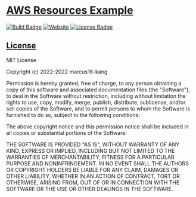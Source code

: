 # [AWS Resources Example](https://marcus16-kang.github.io/aws-resources-example/)

[![Build Badge](https://img.shields.io/github/workflow/status/marcus16-kang/aws-resources-example/ci)](https://github.com/marcus16-kang/aws-resources-example/actions)
[![Website](https://img.shields.io/website?down_color=red&down_message=offline&up_color=green&up_message=online&url=https%3A%2F%2Fmarcus16-kang.github.io%2Faws-resources-example%2F)](https://marcus16-kang.github.io/aws-resources-example/)
[![License Badge](https://img.shields.io/github/license/marcus16-kang/aws-resources-example)](LICENSE)

## [License](LICENSE)

MIT License

Copyright (c) 2022-2022 marcus16-kang

Permission is hereby granted, free of charge, to any person obtaining a copy
of this software and associated documentation files (the "Software"), to deal
in the Software without restriction, including without limitation the rights
to use, copy, modify, merge, publish, distribute, sublicense, and/or sell
copies of the Software, and to permit persons to whom the Software is
furnished to do so, subject to the following conditions:

The above copyright notice and this permission notice shall be included in all
copies or substantial portions of the Software.

THE SOFTWARE IS PROVIDED "AS IS", WITHOUT WARRANTY OF ANY KIND, EXPRESS OR
IMPLIED, INCLUDING BUT NOT LIMITED TO THE WARRANTIES OF MERCHANTABILITY,
FITNESS FOR A PARTICULAR PURPOSE AND NONINFRINGEMENT. IN NO EVENT SHALL THE
AUTHORS OR COPYRIGHT HOLDERS BE LIABLE FOR ANY CLAIM, DAMAGES OR OTHER
LIABILITY, WHETHER IN AN ACTION OF CONTRACT, TORT OR OTHERWISE, ARISING FROM,
OUT OF OR IN CONNECTION WITH THE SOFTWARE OR THE USE OR OTHER DEALINGS IN THE
SOFTWARE.